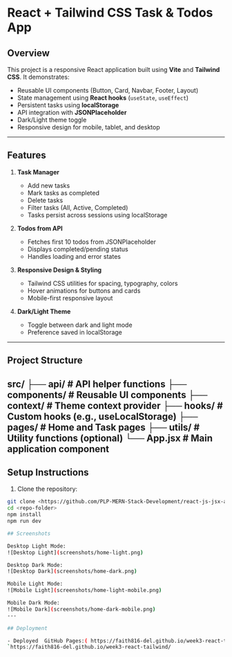 # React + Tailwind CSS Task & Todos App

## Overview
This project is a responsive React application built using **Vite** and **Tailwind CSS**. It demonstrates:

- Reusable UI components (Button, Card, Navbar, Footer, Layout)
- State management using **React hooks** (`useState`, `useEffect`)
- Persistent tasks using **localStorage**
- API integration with **JSONPlaceholder**
- Dark/Light theme toggle
- Responsive design for mobile, tablet, and desktop
---

## Features

1. **Task Manager**
   - Add new tasks
   - Mark tasks as completed
   - Delete tasks
   - Filter tasks (All, Active, Completed)
   - Tasks persist across sessions using localStorage

2. **Todos from API**
   - Fetches first 10 todos from JSONPlaceholder
   - Displays completed/pending status
   - Handles loading and error states

3. **Responsive Design & Styling**
   - Tailwind CSS utilities for spacing, typography, colors
   - Hover animations for buttons and cards
   - Mobile-first responsive layout

4. **Dark/Light Theme**
   - Toggle between dark and light mode
   - Preference saved in localStorage
---

## Project Structure
src/
├── api/ # API helper functions
├── components/ # Reusable UI components
├── context/ # Theme context provider
├── hooks/ # Custom hooks (e.g., useLocalStorage)
├── pages/ # Home and Task pages
├── utils/ # Utility functions (optional)
└── App.jsx # Main application component
---

## Setup Instructions

1. Clone the repository:  
```bash
git clone <https://github.com/PLP-MERN-Stack-Development/react-js-jsx-and-css-mastering-front-end-development-faith816-del.git>
cd <repo-folder>
npm install
npm run dev

## Screenshots

Desktop Light Mode:  
![Desktop Light](screenshots/home-light.png)

Desktop Dark Mode:  
![Desktop Dark](screenshots/home-dark.png)

Mobile Light Mode:  
![Mobile Light](screenshots/home-light-mobile.png)

Mobile Dark Mode:  
![Mobile Dark](screenshots/home-dark-mobile.png)
---

## Deployment

- Deployed  GitHub Pages:( https://faith816-del.github.io/week3-react-tailwind/)
`https://faith816-del.github.io/week3-react-tailwind/
